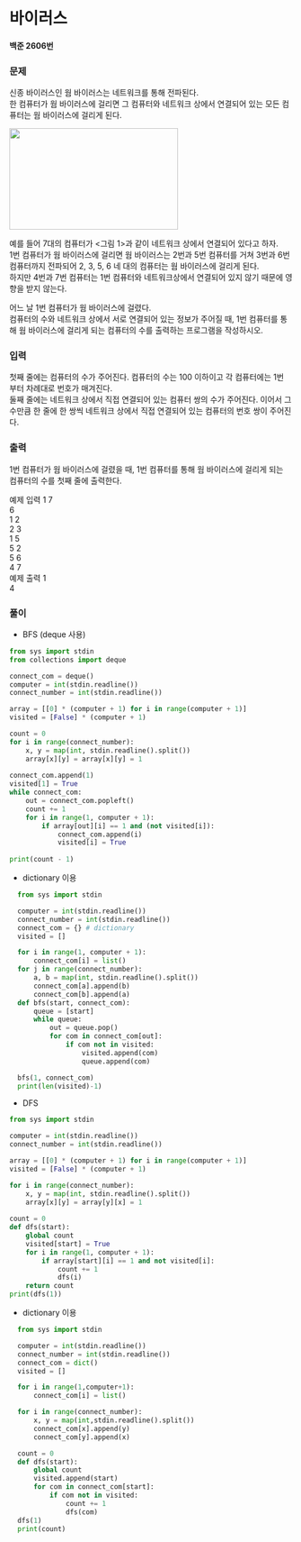 # 바이러스
#### 백준 2606번
### 문제
신종 바이러스인 웜 바이러스는 네트워크를 통해 전파된다.       
한 컴퓨터가 웜 바이러스에 걸리면 그 컴퓨터와 네트워크 상에서 연결되어 있는 모든 컴퓨터는 웜 바이러스에 걸리게 된다.             

<img src=https://user-images.githubusercontent.com/63505110/133293064-2e0952e8-1fe5-4836-ac0e-affcf23ceef1.GIF width=300 height=180>


예를 들어 7대의 컴퓨터가 <그림 1>과 같이 네트워크 상에서 연결되어 있다고 하자.           
1번 컴퓨터가 웜 바이러스에 걸리면 웜 바이러스는 2번과 5번 컴퓨터를 거쳐 3번과 6번 컴퓨터까지 전파되어 2, 3, 5, 6 네 대의 컴퓨터는 웜 바이러스에 걸리게 된다.             
하지만 4번과 7번 컴퓨터는 1번 컴퓨터와 네트워크상에서 연결되어 있지 않기 때문에 영향을 받지 않는다.               

어느 날 1번 컴퓨터가 웜 바이러스에 걸렸다.                    
컴퓨터의 수와 네트워크 상에서 서로 연결되어 있는 정보가 주어질 때, 1번 컴퓨터를 통해 웜 바이러스에 걸리게 되는 컴퓨터의 수를 출력하는 프로그램을 작성하시오.            

### 입력
첫째 줄에는 컴퓨터의 수가 주어진다. 컴퓨터의 수는 100 이하이고 각 컴퓨터에는 1번 부터 차례대로 번호가 매겨진다.                  
둘째 줄에는 네트워크 상에서 직접 연결되어 있는 컴퓨터 쌍의 수가 주어진다. 이어서 그 수만큼 한 줄에 한 쌍씩 네트워크 상에서 직접 연결되어 있는 컴퓨터의 번호 쌍이 주어진다.

### 출력
1번 컴퓨터가 웜 바이러스에 걸렸을 때, 1번 컴퓨터를 통해 웜 바이러스에 걸리게 되는 컴퓨터의 수를 첫째 줄에 출력한다.

예제 입력 1 
7    
6     
1 2     
2 3     
1 5     
5 2     
5 6       
4 7         
예제 출력 1        
4    

### 풀이
+ BFS (deque 사용)
```python
from sys import stdin
from collections import deque

connect_com = deque()
computer = int(stdin.readline())
connect_number = int(stdin.readline())

array = [[0] * (computer + 1) for i in range(computer + 1)]
visited = [False] * (computer + 1)

count = 0
for i in range(connect_number):
    x, y = map(int, stdin.readline().split())
    array[x][y] = array[x][y] = 1
    
connect_com.append(1)
visited[1] = True
while connect_com:
    out = connect_com.popleft()
    count += 1
    for i in range(1, computer + 1):
        if array[out][i] == 1 and (not visited[i]):
            connect_com.append(i)
            visited[i] = True
            
print(count - 1)
```
  + dictionary 이용
  ```python
    from sys import stdin

    computer = int(stdin.readline())
    connect_number = int(stdin.readline())
    connect_com = {} # dictionary
    visited = []

    for i in range(1, computer + 1):
        connect_com[i] = list()
    for j in range(connect_number):
        a, b = map(int, stdin.readline().split())
        connect_com[a].append(b)
        connect_com[b].append(a)
    def bfs(start, connect_com):
        queue = [start]
        while queue:
            out = queue.pop()
            for com in connect_com[out]:
                if com not in visited:
                    visited.append(com)
                    queue.append(com)

    bfs(1, connect_com)
    print(len(visited)-1)
  ```
+ DFS
```python
from sys import stdin

computer = int(stdin.readline())
connect_number = int(stdin.readline())

array = [[0] * (computer + 1) for i in range(computer + 1)]
visited = [False] * (computer + 1)

for i in range(connect_number):
    x, y = map(int, stdin.readline().split())
    array[x][y] = array[y][x] = 1
    
count = 0
def dfs(start):
    global count
    visited[start] = True
    for i in range(1, computer + 1):
        if array[start][i] == 1 and not visited[i]:
            count += 1
            dfs(i)
    return count
print(dfs(1))
```
  + dictionary 이용
  ```python
    from sys import stdin

    computer = int(stdin.readline())
    connect_number = int(stdin.readline())
    connect_com = dict()
    visited = []

    for i in range(1,computer+1):
        connect_com[i] = list()

    for i in range(connect_number):
        x, y = map(int,stdin.readline().split())
        connect_com[x].append(y)
        connect_com[y].append(x)

    count = 0
    def dfs(start):
        global count
        visited.append(start)
        for com in connect_com[start]:
            if com not in visited:
                count += 1
                dfs(com)
    dfs(1)
    print(count)
  ```
